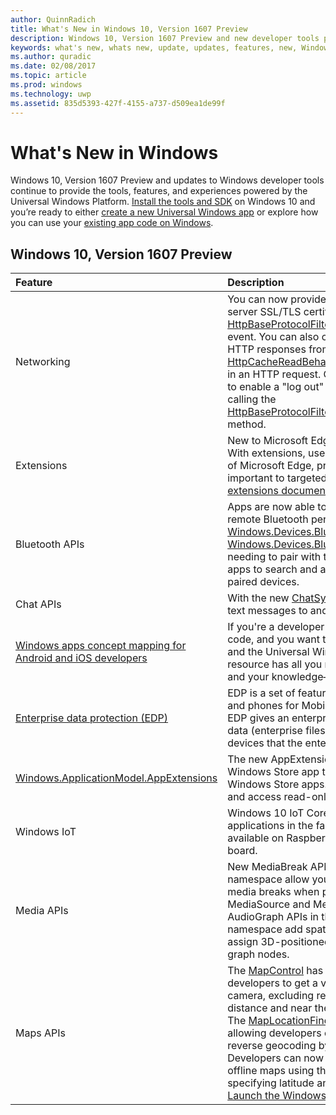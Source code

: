 ---author: QuinnRadich
title: What's New in Windows 10, Version 1607 Preview
description: Windows 10, Version 1607 Preview and new developer tools provide the tools, features, and experiences powered by the new Universal Windows Platform.
keywords: what's new, whats new, update, updates, features, new, Windows 10, 1607 preview
ms.author: quradic
ms.date: 02/08/2017
ms.topic: article
ms.prod: windows
ms.technology: uwp
ms.assetid: 835d5393-427f-4155-a737-d509ea1de99f
---# What's New in WindowsWindows 10, Version 1607 Preview and updates to Windows developer tools continue to provide the tools, features, and experiences powered by the Universal Windows Platform. [Install the tools and SDK](http://go.microsoft.com/fwlink/?LinkId=821431) on Windows 10 and you’re ready to either [create a new Universal Windows app](https://msdn.microsoft.com/library/windows/apps/bg124288) or explore how you can use your [existing app code on Windows](https://msdn.microsoft.com/library/windows/apps/mt238321).## Windows 10, Version 1607 PreviewFeature | Description :---- | :----Networking | You can now provide your own custom validation of server SSL/TLS certificates by subscribing to the [HttpBaseProtocolFilter.ServerCustomValidationRequest](https://msdn.microsoft.com/library/windows/apps/windows.web.http.filters.httpbaseprotocolfilter.aspx#_blank) event. You can also completely disable reading of HTTP responses from the cache by specifying the  [HttpCacheReadBehavior.NoCache](https://msdn.microsoft.com/library/windows/apps/windows.web.http.filters.httpcachereadbehavior.aspx#_blank) enumeration value in an HTTP request. Clearing authentication credentials to enable a "log out" scenario is now possible by calling the [HttpBaseProtocolFilter.ClearAuthenticationCache](https://msdn.microsoft.com/library/windows/apps/windows.web.http.filters.httpbaseprotocolfilter.aspx#_blank) method.Extensions | New to Microsoft Edge is the ability to use extensions. With extensions, users are able to extend the abilities of Microsoft Edge, providing niche functionality that is important to targeted audiences. Check out the [extensions documentation](https://developer.microsoft.com/microsoft-edge/platform/documentation/extensions/#_blank) for more info.Bluetooth APIs | Apps are now able to access RFCOMM services on remote Bluetooth peripherals via [Windows.Devices.Bluetooth and Windows.Devices.Bluetooth.Rfcomm](https://msdn.microsoft.com/library/windows/apps/windows.devices.bluetooth.aspx#_blank) without first needing to pair with the peripheral. New methods allow apps to search and access RFCOMM services on non-paired devices.Chat APIs | With the new [ChatSyncManager](https://msdn.microsoft.com/library/windows/apps/mt414181.aspx#_blank) class, you can sync text messages to and from the cloud.[Windows apps concept mapping for Android and iOS developers](https://msdn.microsoft.com/windows/uwp/porting/android-ios-uwp-map#_blank) | If you're a developer with Android or iOS skills and/or code, and you want to make the move to Windows 10 and the Universal Windows Platform (UWP), then this resource has all you need to map platform features—and your knowledge—between the three platforms.[Enterprise data protection (EDP)](https://msdn.microsoft.com/windows/uwp/enterprise/wip-hub) | EDP is a set of features on desktops, laptops, tablets, and phones for Mobile Device Management (MDM). EDP gives an enterprise greater control over how its data (enterprise files and data blobs) is handled on devices that the enterprise manages.[Windows.ApplicationModel.AppExtensions](https://msdn.microsoft.com/library/windows/apps/windows.applicationmodel.appextensions.aspx#_blank) | The new AppExtensions namespace allows your Windows Store app to host content provided by other Windows Store apps. You can discover, enumerate, and access read-only content from those apps.Windows IoT | Windows 10 IoT Core allows you to create IoT applications in the familiarity of Windows, and is now available on Raspberry Pi 3 - the newest Raspberry Pi board.Media APIs | New MediaBreak APIs in the Windows.Media.Playback namespace allow you to easily schedule and manage media breaks when playing back media using MediaSource and MediaPlaybackItem. New AudioGraph APIs in the Windows.Media.Audio namespace add spatial audio processing that lets you assign 3D-positioned emitters and listeners to audio graph nodes.Maps APIs | The [MapControl](https://msdn.microsoft.com/library/windows/apps/windows.ui.xaml.controls.maps.mapcontrol.aspx#_blank) has been improved to allow developers to get a visible region that is near to the camera, excluding regions that are far-off in the distance and near the horizon in deeply pitched view. The [MapLocationFinder](https://msdn.microsoft.com/library/windows/apps/windows.services.maps.maplocationfinder.aspx#_blank) class has been extended, allowing developers optimize network traffic when reverse geocoding by specifying a desired accuracy. Developers can now take advantage of downloading offline maps using the [LaunchUriAsync](https://msdn.microsoft.com/library/windows/apps/hh701480.aspx#_blank) method and specifying latitude and longitude. For more info, see [Launch the Windows Maps app](https://msdn.microsoft.com/windows/uwp/launch-resume/launch-maps-app#_blank).